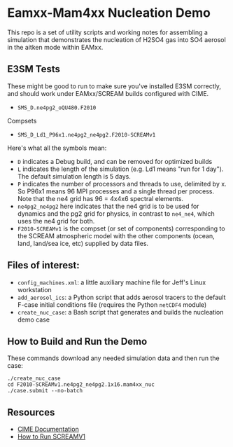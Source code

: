 # Eamxx-Mam4xx Nucleation Demo

This repo is a set of utility scripts and working notes for assembling a simulation that demonstrates the
nucleation of H2SO4 gas into SO4 aerosol in the aitken mode within EAMxx.

## E3SM Tests

These might be good to run to make sure you've installed E3SM correctly, and should work under EAMxx/SCREAM builds configured with CIME.

* `SMS_D.ne4pg2_oQU480.F2010`

Compsets

* `SMS_D_Ld1_P96x1.ne4pg2_ne4pg2.F2010-SCREAMv1`

Here's what all the symbols mean:

* `D` indicates a Debug build, and can be removed for optimized builds
* `L` indicates the length of the simulation (e.g. Ld1 means "run for 1 day"). The default simulation
  length is 5 days.
* `P` indicates the number of processors and threads to use, delimited by x. So P96x1 means 96 MPI
  processes and a single thread per process. Note that the ne4 grid has 96 = 4x4x6 spectral elements.
* `ne4pg2_ne4pg2` here indicates that the ne4 grid is to be used for dynamics and the pg2 grid for
  physics, in contrast to `ne4_ne4`, which uses the ne4 grid for both.
* `F2010-SCREAMv1` is the compset (or set of components) corresponding to the SCREAM atmospheric model
  with the other components (ocean, land, land/sea ice, etc) supplied by data files.

## Files of interest:

* `config_machines.xml`: a little auxiliary machine file for Jeff's Linux workstation
* `add_aerosol_ics`: a Python script that adds aerosol tracers to the default F-case
  initial conditions file (requires the Python `netCDF4` module)
* `create_nuc_case`: a Bash script that generates and builds the nucleation demo case

## How to Build and Run the Demo

These commands download any needed simulation data and then run the case:

```
./create_nuc_case
cd F2010-SCREAMv1.ne4pg2_ne4pg2.1x16.mam4xx_nuc
./case.submit --no-batch
```

## Resources

* [CIME Documentation](http://esmci.github.io/cime/versions/master/html/index.html)
* [How to Run SCREAMV1](https://acme-climate.atlassian.net/wiki/spaces/NGDNA/pages/3386015745/How+To+Run+SCREAMv1)
